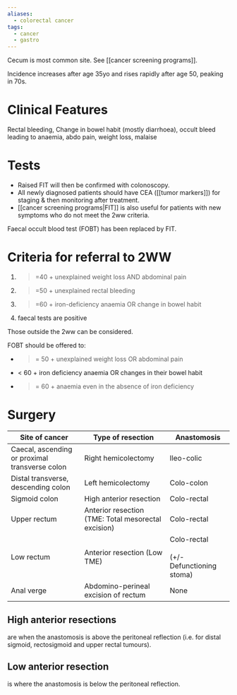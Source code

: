 ```yaml
---
aliases:
  - colorectal cancer
tags:
  - cancer
  - gastro
---
```

Cecum is most common site. 
See [[cancer screening programs]]. 

Incidence increases after age 35yo and rises rapidly after age 50, peaking in 70s.
# Clinical Features
Rectal bleeding, Change in bowel habit (mostly diarrhoea), occult bleed leading to anaemia, abdo pain, weight loss, malaise

# Tests
- Raised FIT will then be confirmed with colonoscopy.
- All newly diagnosed patients should have CEA ([[tumor markers]]) for staging & then monitoring after treatment.
- [[cancer screening programs|FIT]] is also useful for patients with new symptoms who do not meet the 2ww criteria.

Faecal occult blood test (FOBT) has been replaced by FIT.
# Criteria for referral to 2WW
1. >=40 + unexplained weight loss AND abdominal pain
2. >=50 + unexplained rectal bleeding
3. >=60 + iron-deficiency anaemia OR change in bowel habit
4. faecal tests are positive

Those outside the 2ww can be considered. 

FOBT should be offered to:
- >= 50 + unexplained weight loss OR abdominal pain
- < 60 + iron deficiency anaemia OR changes in their bowel habit
- >= 60 + anaemia even in the absence of iron deficiency

# Surgery

| Site of cancer                                 | Type of resection                                   | Anastomosis                                  |
| ---------------------------------------------- | --------------------------------------------------- | -------------------------------------------- |
| Caecal, ascending or proximal transverse colon | Right hemicolectomy                                 | Ileo-colic                                   |
| Distal transverse, descending colon            | Left hemicolectomy                                  | Colo-colon                                   |
| Sigmoid colon                                  | High anterior resection                             | Colo-rectal                                  |
| Upper rectum                                   | Anterior resection (TME: Total mesorectal excision) | Colo-rectal                                  |
| Low rectum                                     | Anterior resection (Low TME)                        | Colo-rectal<br><br>(+/- Defunctioning stoma) |
| Anal verge                                     | Abdomino-perineal excision of rectum                | None                                         |

## High anterior resections 
are when the anastomosis is above the peritoneal reflection (i.e. for distal sigmoid, rectosigmoid and upper rectal tumours).

## Low anterior resection 
is where the anastomosis is below the peritoneal reflection.